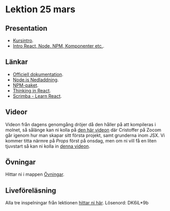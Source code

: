# Lektion 25 mars

## Presentation
- [Kursintro](https://docs.google.com/presentation/d/1vz3_pGfFB2lIpIgY3-uQDLWDFHaeoTHC/edit?usp=sharing&ouid=117251319654116712560&rtpof=true&sd=true).
- [Intro React, Node, NPM, Komponenter etc.](https://docs.google.com/presentation/d/1PC_GH_2dIDPNC0ZCWPNX3yusRDqkFiOz/edit?usp=sharing&ouid=117251319654116712560&rtpof=true&sd=true).

## Länkar
- [Officiell dokumentation](https://reactjs.org/).
- [Node.js Nedladdning](https://nodejs.org/en/download).
- [NPM-paket](https://www.npmjs.com/).
- [Thinking in React](https://reactjs.org/docs/thinking-in-react.html).
- [Scrimba - Learn React](https://scrimba.com/learn/learnreact).

## Videor
Videon från dagens genomgång dröjer då den håller på att kompileras i molnet, så sålänge kan ni kolla på [den här videon](https://vimeo.com/653010575/0139fb6b2c) där Cristoffer på Zocom går igenom hur man skapar sitt första projekt, samt grunderna inom JSX.
Vi kommer titta närmre på *Props* först på onsdag, men om ni vill få en liten tjuvstart så kan ni kolla in [denna videon](https://vimeo.com/653010630/c876c78057).

## Övningar
Hittar ni i mappen [Övningar](https://github.com/Santosnr6/lektion_25_mars/tree/main/%C3%96vningar).

## Liveföreläsning

Alla tre inspelningar från lektionen [hittar ni här](https://folkuniversitetet-se.zoom.us/rec/share/tbU8yOi0docJ3QG4kXEg_LMVjnZUevei6iKC70bbBbDM_LXLLH71EIkDkyyDVEvQ.ROf12PL2sHrMkB6a). Lösenord: DK6iL*9b
